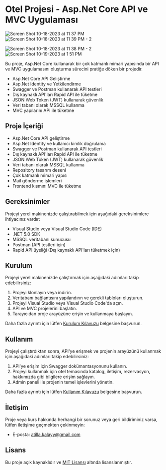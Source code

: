 # Otel Projesi - Asp.Net Core API ve MVC Uygulaması

![Screen Shot 10-18-2023 at 11 37 PM](https://github.com/atillakalay/testtttt/assets/63123956/37221d8c-58cd-4493-a7fe-d193dad7935f)
![Screen Shot 10-18-2023 at 11 39 PM - 2](https://github.com/atillakalay/HotelierProject/assets/63123956/6ee23213-a51b-48ac-ba2b-f9f23b2bcfe0)

![Screen Shot 10-18-2023 at 11 38 PM - 2](https://github.com/atillakalay/HotelierProject/assets/63123956/e1b0c2fd-2736-4b28-b252-80061b4b3694)
![Screen Shot 10-19-2023 at 1 51 PM](https://github.com/atillakalay/HotelierProject/assets/63123956/95c7cd72-81e3-4589-8d37-74fc4e6b2e6a)



Bu proje, Asp.Net Core kullanarak bir çok katmanlı mimari yapısında bir API ve MVC uygulamasını oluşturma sürecini pratiğe döken bir projedir.

- Asp.Net Core API Geliştirme
- Asp.Net Identity ve Yetkilendirme
- Swagger ve Postman kullanarak API testleri
- Dış kaynaklı API'ları Rapid API ile tüketme
- JSON Web Token (JWT) kullanarak güvenlik
- Veri tabanı olarak MSSQL kullanma
- MVC yapılarını API ile tüketme

## Proje İçeriği

- Asp.Net Core API geliştirme
- Asp.Net Identity ve kullanıcı kimlik doğrulama
- Swagger ve Postman kullanarak API testleri
- Dış kaynaklı API'ları Rapid API ile tüketme
- JSON Web Token (JWT) kullanarak güvenlik
- Veri tabanı olarak MSSQL kullanma
- Repository tasarım deseni
- Çok katmanlı mimari yapısı
- Mail gönderme işlemleri
- Frontend kısmını MVC ile tüketme

## Gereksinimler

Projeyi yerel makinenizde çalıştırabilmek için aşağıdaki gereksinimlere ihtiyacınız vardır:

- Visual Studio veya Visual Studio Code (IDE)
- .NET 5.0 SDK
- MSSQL veritabanı sunucusu
- Postman (API testleri için)
- Rapid API üyeliği (Dış kaynaklı API'ları tüketmek için)

## Kurulum

Projeyi yerel makinenizde çalıştırmak için aşağıdaki adımları takip edebilirsiniz:

1. Projeyi klonlayın veya indirin.
2. Veritabanı bağlantısını yapılandırın ve gerekli tabloları oluşturun.
3. Projeyi Visual Studio veya Visual Studio Code'da açın.
4. API ve MVC projelerini başlatın.
5. Tarayıcıdan proje arayüzüne erişin ve kullanmaya başlayın.

Daha fazla ayrıntı için lütfen [Kurulum Kılavuzu](/docs/installation.md) belgesine başvurun.

## Kullanım

Projeyi çalıştırdıktan sonra, API'ye erişmek ve projenin arayüzünü kullanmak için aşağıdaki adımları takip edebilirsiniz:

1. API'ye erişim için Swagger dokümantasyonunu kullanın.
2. Projeyi kullanmak için otel temasında katalog, iletişim, rezervasyon, hakkımızda gibi bilgilere erişim sağlayın.
3. Admin paneli ile projenin temel işlevlerini yönetin.

Daha fazla ayrıntı için lütfen [Kullanım Kılavuzu](/docs/usage.md) belgesine başvurun.

## İletişim

Proje veya kurs hakkında herhangi bir sorunuz veya geri bildiriminiz varsa, lütfen iletişime geçmekten çekinmeyin:

- E-posta: [atilla.kalayy@gmail.com](atilla.kalayy@gmail.com)

## Lisans

Bu proje açık kaynaklıdır ve [MIT Lisansı](/LICENSE) altında lisanslanmıştır.
